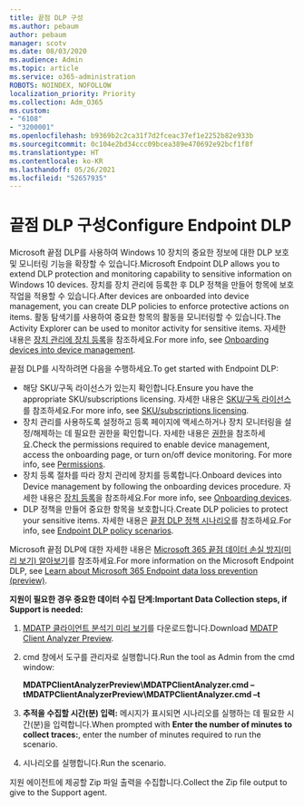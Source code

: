 ```yaml
---
title: 끝점 DLP 구성
ms.author: pebaum
author: pebaum
manager: scotv
ms.date: 08/03/2020
ms.audience: Admin
ms.topic: article
ms.service: o365-administration
ROBOTS: NOINDEX, NOFOLLOW
localization_priority: Priority
ms.collection: Adm_O365
ms.custom:
- "6108"
- "3200001"
ms.openlocfilehash: b9369b2c2ca31f7d2fceac37ef1e2252b82e933b
ms.sourcegitcommit: 0c104e2bd34ccc09bcea389e470692e92bcf1f8f
ms.translationtype: HT
ms.contentlocale: ko-KR
ms.lasthandoff: 05/26/2021
ms.locfileid: "52657935"
---
```

# <a name="configure-endpoint-dlp"></a><span data-ttu-id="f1a61-102">끝점 DLP 구성</span><span class="sxs-lookup"><span data-stu-id="f1a61-102">Configure Endpoint DLP</span></span>

<span data-ttu-id="f1a61-103">Microsoft 끝점 DLP를 사용하여 Windows 10 장치의 중요한 정보에 대한 DLP 보호 및 모니터링 기능을 확장할 수 있습니다.</span><span class="sxs-lookup"><span data-stu-id="f1a61-103">Microsoft Endpoint DLP allows you to extend DLP protection and monitoring capability to sensitive information on Windows 10 devices.</span></span> <span data-ttu-id="f1a61-104">장치를 장치 관리에 등록한 후 DLP 정책을 만들어 항목에 보호 작업을 적용할 수 있습니다.</span><span class="sxs-lookup"><span data-stu-id="f1a61-104">After devices are onboarded into device management, you can create DLP policies to enforce protective actions on items.</span></span> <span data-ttu-id="f1a61-105">활동 탐색기를 사용하여 중요한 항목의 활동을 모니터링할 수 있습니다.</span><span class="sxs-lookup"><span data-stu-id="f1a61-105">The Activity Explorer can be used to monitor activity for sensitive items.</span></span> <span data-ttu-id="f1a61-106">자세한 내용은 [장치 관리에 장치 등록](/microsoft-365/compliance/endpoint-dlp-getting-started#onboarding-devices-into-device-management)을 참조하세요.</span><span class="sxs-lookup"><span data-stu-id="f1a61-106">For more info, see [Onboarding devices into device management](/microsoft-365/compliance/endpoint-dlp-getting-started#onboarding-devices-into-device-management).</span></span>  

<span data-ttu-id="f1a61-107">끝점 DLP를 시작하려면 다음을 수행하세요.</span><span class="sxs-lookup"><span data-stu-id="f1a61-107">To get started with Endpoint DLP:</span></span>

- <span data-ttu-id="f1a61-108">해당 SKU/구독 라이선스가 있는지 확인합니다.</span><span class="sxs-lookup"><span data-stu-id="f1a61-108">Ensure you have the appropriate SKU/subscriptions licensing.</span></span> <span data-ttu-id="f1a61-109">자세한 내용은 [SKU/구독 라이선스](/microsoft-365/compliance/endpoint-dlp-getting-started#skusubscriptions-licensing)를 참조하세요.</span><span class="sxs-lookup"><span data-stu-id="f1a61-109">For more info, see [SKU/subscriptions licensing](/microsoft-365/compliance/endpoint-dlp-getting-started#skusubscriptions-licensing).</span></span>
- <span data-ttu-id="f1a61-p103">장치 관리를 사용하도록 설정하고 등록 페이지에 액세스하거나 장치 모니터링을 설정/해제하는 데 필요한 권한을 확인합니다. 자세한 내용은 [권한](/microsoft-365/compliance/endpoint-dlp-getting-started#permissions)을 참조하세요.</span><span class="sxs-lookup"><span data-stu-id="f1a61-p103">Check the permissions required to enable device management, access the onboarding page, or turn on/off device monitoring. For more info, see [Permissions](/microsoft-365/compliance/endpoint-dlp-getting-started#permissions).</span></span>
- <span data-ttu-id="f1a61-112">장치 등록 절차를 따라 장치 관리에 장치를 등록합니다.</span><span class="sxs-lookup"><span data-stu-id="f1a61-112">Onboard devices into Device management by following the onboarding devices procedure.</span></span> <span data-ttu-id="f1a61-113">자세한 내용은 [장치 등록](/microsoft-365/compliance/endpoint-dlp-getting-started#onboarding-devices)을 참조하세요.</span><span class="sxs-lookup"><span data-stu-id="f1a61-113">For more info, see [Onboarding devices](/microsoft-365/compliance/endpoint-dlp-getting-started#onboarding-devices).</span></span> 
- <span data-ttu-id="f1a61-114">DLP 정책을 만들어 중요한 항목을 보호합니다.</span><span class="sxs-lookup"><span data-stu-id="f1a61-114">Create DLP policies to protect your sensitive items.</span></span> <span data-ttu-id="f1a61-115">자세한 내용은 [끝점 DLP 정책 시나리오](/microsoft-365/compliance/endpoint-dlp-using?view=o365-worldwide#endpoint-dlp-policy-scenarios)를 참조하세요.</span><span class="sxs-lookup"><span data-stu-id="f1a61-115">For info, see [Endpoint DLP policy scenarios](/microsoft-365/compliance/endpoint-dlp-using?view=o365-worldwide#endpoint-dlp-policy-scenarios).</span></span>

<span data-ttu-id="f1a61-116">Microsoft 끝점 DLP에 대한 자세한 내용은 [Microsoft 365 끝점 데이터 손실 방지(미리 보기) 알아보기](/microsoft-365/compliance/endpoint-dlp-learn-about)를 참조하세요.</span><span class="sxs-lookup"><span data-stu-id="f1a61-116">For more information on the Microsoft Endpoint DLP, see [Learn about Microsoft 365 Endpoint data loss prevention (preview)](/microsoft-365/compliance/endpoint-dlp-learn-about).</span></span>

<span data-ttu-id="f1a61-117">**지원이 필요한 경우 중요한 데이터 수집 단계:**</span><span class="sxs-lookup"><span data-stu-id="f1a61-117">**Important Data Collection steps, if Support is needed:**</span></span>

1. <span data-ttu-id="f1a61-118">[MDATP 클라이언트 분석기 미리 보기](https://aka.ms/betamdatpanalyzer)를 다운로드합니다.</span><span class="sxs-lookup"><span data-stu-id="f1a61-118">Download [MDATP Client Analyzer Preview](https://aka.ms/betamdatpanalyzer).</span></span>
1. <span data-ttu-id="f1a61-119">cmd 창에서 도구를 관리자로 실행합니다.</span><span class="sxs-lookup"><span data-stu-id="f1a61-119">Run the tool as Admin from the cmd window:</span></span>

    <span data-ttu-id="f1a61-120">**MDATPClientAnalyzerPreview\MDATPClientAnalyzer.cmd –t**</span><span class="sxs-lookup"><span data-stu-id="f1a61-120">**MDATPClientAnalyzerPreview\MDATPClientAnalyzer.cmd –t**</span></span>

1. <span data-ttu-id="f1a61-121">**추적을 수집할 시간(분) 입력:** 메시지가 표시되면 시나리오를 실행하는 데 필요한 시간(분)을 입력합니다.</span><span class="sxs-lookup"><span data-stu-id="f1a61-121">When prompted with **Enter the number of minutes to collect traces:**, enter the number of minutes required to run the scenario.</span></span>
1. <span data-ttu-id="f1a61-122">시나리오를 실행합니다.</span><span class="sxs-lookup"><span data-stu-id="f1a61-122">Run the scenario.</span></span>

<span data-ttu-id="f1a61-123">지원 에이전트에 제공할 Zip 파일 출력을 수집합니다.</span><span class="sxs-lookup"><span data-stu-id="f1a61-123">Collect the Zip file output to give to the Support agent.</span></span>
